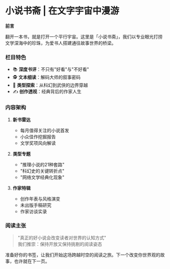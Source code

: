 # 小说书斋 | 在文字宇宙中漫游

**前言**

翻开一本书，就是打开一个平行宇宙。这里是「小说书斋」，我们以专业眼光打捞文学深海中的珍珠，为爱书人搭建通往故事世界的桥梁。

### 栏目特色
- 📚 **深度书评**：不只有"好看"与"不好看"
- 🕵️ **文本细读**：解码大师的叙事密码
- 🌌 **类型探索**：从科幻到武侠的边界穿越
- ✍️ **创作透视**：经典背后的作家人生

### 内容架构
1. **新书雷达**
   - 每月值得关注的小说首发
   - 小众佳作挖掘报告
   - 文学奖项风向解读

2. **类型专题**
   - "推理小说的21种套路"
   - "科幻史的关键转折点"
   - "网络文学经典化现象"

3. **作家特辑**
   - 创作年表与风格演变
   - 未出版手稿研究
   - 作家访谈实录

### 阅读主张
> "真正的好小说会改变读者对世界的认知方式"  
> 我们推崇：保持开放又保持挑剔的阅读姿态

准备好你的书签，让我们开始这场跨越时空的阅读之旅。下一个改变你世界观的故事，也许就在下一页。